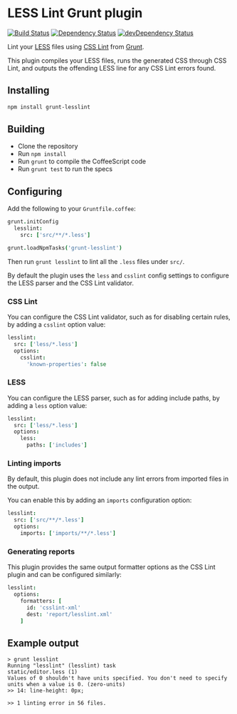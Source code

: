 # LESS Lint Grunt plugin
[![Build Status](https://travis-ci.org/kevinsawicki/grunt-lesslint.png)](https://travis-ci.org/kevinsawicki/grunt-lesslint) [![Dependency Status](https://david-dm.org/kevinsawicki/grunt-lesslint.png?theme=shields.io)](https://david-dm.org/kevinsawicki/grunt-lesslint) [![devDependency Status](https://david-dm.org/kevinsawicki/grunt-lesslint/dev-status.png?theme=shields.io)](https://david-dm.org/kevinsawicki/grunt-lesslint#info=devDependencies)

Lint your [LESS](http://lesscss.org/) files using
[CSS Lint](http://csslint.net/) from [Grunt](http://gruntjs.com/).

This plugin compiles your LESS files, runs the generated CSS through CSS Lint,
and outputs the offending LESS line for any CSS Lint errors found.

## Installing

```sh
npm install grunt-lesslint
```

## Building
  * Clone the repository
  * Run `npm install`
  * Run `grunt` to compile the CoffeeScript code
  * Run `grunt test` to run the specs

## Configuring

Add the following to your `Gruntfile.coffee`:

```coffeescript
grunt.initConfig
  lesslint:
    src: ['src/**/*.less']

grunt.loadNpmTasks('grunt-lesslint')
```

Then run `grunt lesslint` to lint all the `.less` files under `src/`.

By default the plugin uses the `less` and `csslint` config settings to
configure the LESS parser and the CSS Lint validator.

### CSS Lint

You can configure the CSS Lint validator, such as for disabling certain rules,
by adding a `csslint` option value:

```coffeescript
lesslint:
  src: ['less/*.less']
  options: 
    csslint:
      'known-properties': false
```

### LESS

You can configure the LESS parser, such as for adding include paths,
by adding a `less` option value:

```coffeescript
lesslint:
  src: ['less/*.less']
  options:
    less:
      paths: ['includes']
```

### Linting imports

By default, this plugin does not include any lint errors from imported files
in the output.

You can enable this by adding an `imports` configuration option:

```coffeescript
lesslint:
  src: ['src/**/*.less']
  options:
    imports: ['imports/**/*.less']
```

### Generating reports

This plugin provides the same output formatter options as the CSS Lint plugin
and can be configured similarly:

```coffeescript
lesslint:
  options:
    formatters: [
      id: 'csslint-xml'
      dest: 'report/lesslint.xml'
    ]
```

## Example output

```
> grunt lesslint
Running "lesslint" (lesslint) task
static/editor.less (1)
Values of 0 shouldn't have units specified. You don't need to specify units when a value is 0. (zero-units)
>> 14: line-height: 0px;

>> 1 linting error in 56 files.
```
